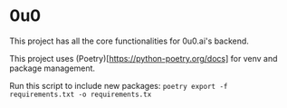 # 0u0

This project has all the core functionalities for 0u0.ai's backend. 

This project uses (Poetry)[https://python-poetry.org/docs] for venv and package management.

Run this script to include new packages:
`poetry export -f requirements.txt -o requirements.tx`